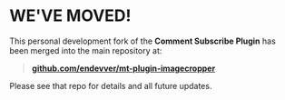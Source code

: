 # WE'VE MOVED! #

This personal development fork of the **Comment Subscribe Plugin** has been merged into the main repository at:

> **[github.com/endevver/mt-plugin-imagecropper](http://github.com/endevver/mt-plugin-comment-subscribe)**

Please see that repo for details and all future updates.
